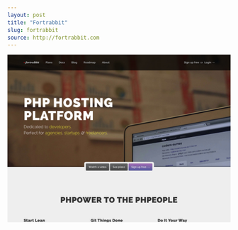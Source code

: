 ```yaml
---
layout: post
title: "Fortrabbit"
slug: fortrabbit
source: http://fortrabbit.com
---
```


<img src="/screenshots/fortrabbit.jpg">
